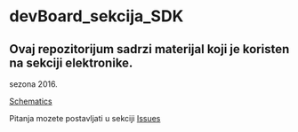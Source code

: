 # devBoard_sekcija_SDK
Ovaj repozitorijum sadrzi materijal koji je koristen na sekciji elektronike.
-----------------------------------------------------------------------------
sezona 2016.

[Schematics](https://github.com/Elektropioneer/devBoard_sekcija_SDK/blob/master/DevBoard.PDF)

Pitanja mozete postavljati u sekciji [Issues](https://github.com/Elektropioneer/devBoard_sekcija_SDK/issues)
